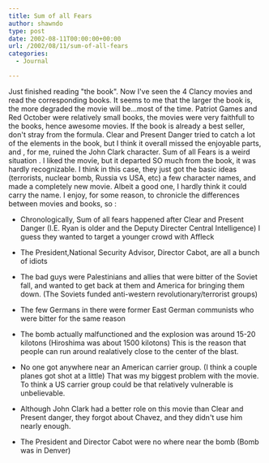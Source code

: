 ```yaml
---
title: Sum of all Fears
author: shawndo
type: post
date: 2002-08-11T00:00:00+00:00
url: /2002/08/11/sum-of-all-fears
categories:
  - Journal

---
```

Just finished reading "the book". Now I've seen the 4 Clancy movies and read the corresponding books. It seems to me that the larger the book is, the more degraded the movie will be...most of the time. Patriot Games and Red October were relatively small books, the movies were very faithfull to the books, hence awesome movies. If the book is already a best seller, don't stray from the formula. Clear and Present Danger tried to catch a lot of the elements in the book, but I think it overall missed the enjoyable parts, and , for me, ruined the John Clark character. Sum of all Fears is a weird situation . I liked the movie, but it departed SO much from the book, it was hardly recognizable. I think in this case, they just got the basic ideas (terrorists, nuclear bomb, Russia vs USA, etc) a few character names, and made a completely new movie. Albeit a good one, I hardly think it could carry the name. I enjoy, for some reason, to chronicle the differences between movies and books, so :  
  
- Chronologically, Sum of all fears happened after Clear and Present Danger (I.E. Ryan is older and the Deputy Directer Central Intelligence) I guess they wanted to target a younger crowd with Affleck  
  
- The President,National Security Advisor, Director Cabot, are all a bunch of idiots  
  
- The bad guys were Palestinians and allies that were bitter of the Soviet fall, and wanted to get back at them and America for bringing them down. (The Soviets funded anti-western revolutionary/terrorist groups)  
  
- The few Germans in there were former East German communists who were bitter for the same reason  
  
- The bomb actually malfunctioned and the explosion was around 15-20 kilotons (Hiroshima was about 1500 kilotons) This is the reason that people can run around realatively close to the center of the blast.  
  
- No one got anywhere near an American carrier group. (I think a couple planes got shot at a little) That was my biggest problem with the movie. To think a US carrier group could be that relatively vulnerable is unbelievable.  
  
- Although John Clark had a better role on this movie than Clear and Present danger, they forgot about Chavez, and they didn't use him nearly enough.  
  
- The President and Director Cabot were no where near the bomb (Bomb was in Denver)